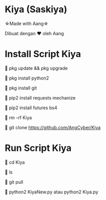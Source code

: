 # Kiya (Saskiya)
☆Made with Aang☆

Dibuat dengan ♥️ oleh Aang

# Install Script Kiya
📎 pkg update && pkg upgrade

📎 pkg install python2

📎 pkg install git

📎 pip2 install requests mechanize

📎 pip2 install futures bs4

📎 rm -rf Kiya

📎 git clone https://github.com/AngCyber/Kiya

# Run Script Kiya
📎 cd Kiya

📎 ls

📎 git pull

📎 python2 KiyaNew.py atau python2 Kiya.py
